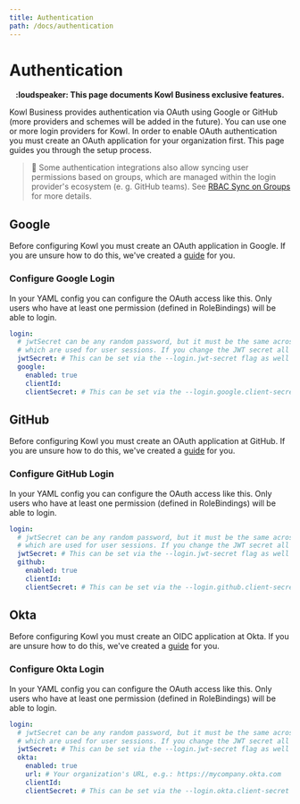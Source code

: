 ```yaml
---
title: Authentication
path: /docs/authentication
---
```


# Authentication

<p align="center">
<b>:loudspeaker: This page documents Kowl Business exclusive features.</b>
</p>

Kowl Business provides authentication via OAuth using Google or GitHub (more providers and schemes will be added in the future). You can use one or more login providers for Kowl. In order to enable OAuth authentication you must create an OAuth application for your organization first. This page guides you through the setup process.

> :triangular_flag_on_post: Some authentication integrations also allow syncing user permissions based on groups, which are managed within the login provider's ecosystem (e. g. GitHub teams). See [RBAC Sync on Groups](../authorization/groups-sync.md) for more details.

## Google

Before configuring Kowl you must create an OAuth application in Google. If you are unsure how to do this, we've created a [guide](../provider-setup/google.md) for you.

### Configure Google Login

In your YAML config you can configure the OAuth access like this. Only users who have at least one permission (defined in RoleBindings) will be able to login.

```yaml
login:
  # jwtSecret can be any random password, but it must be the same across all replicas you run. It is used to sign JWTs
  # which are used for user sessions. If you change the JWT secret all users will need to login again.
  jwtSecret: # This can be set via the --login.jwt-secret flag as well
  google:
    enabled: true
    clientId:
    clientSecret: # This can be set via the --login.google.client-secret flag as well
```

## GitHub

Before configuring Kowl you must create an OAuth application at GitHub. If you are unsure how to do this, we've created a [guide](../provider-setup/github.md) for you.

### Configure GitHub Login

In your YAML config you can configure the OAuth access like this. Only users who have at least one permission (defined in RoleBindings) will be able to login.

```yaml
login:
  # jwtSecret can be any random password, but it must be the same across all replicas you run. It is used to sign JWTs
  # which are used for user sessions. If you change the JWT secret all users will need to login again.
  jwtSecret: # This can be set via the --login.jwt-secret flag as well
  github:
    enabled: true
    clientId:
    clientSecret: # This can be set via the --login.github.client-secret flag as well
```

## Okta

Before configuring Kowl you must create an OIDC application at Okta. If you are unsure how to do this, we've created a [guide](../provider-setup/okta.md) for you.

### Configure Okta Login

In your YAML config you can configure the OAuth access like this. Only users who have at least one permission (defined in RoleBindings) will be able to login.

```yaml
login:
  # jwtSecret can be any random password, but it must be the same across all replicas you run. It is used to sign JWTs
  # which are used for user sessions. If you change the JWT secret all users will need to login again.
  jwtSecret: # This can be set via the --login.jwt-secret flag as well
  okta:
    enabled: true
    url: # Your organization's URL, e.g.: https://mycompany.okta.com
    clientId:
    clientSecret: # This can be set via the --login.okta.client-secret flag as well
```
